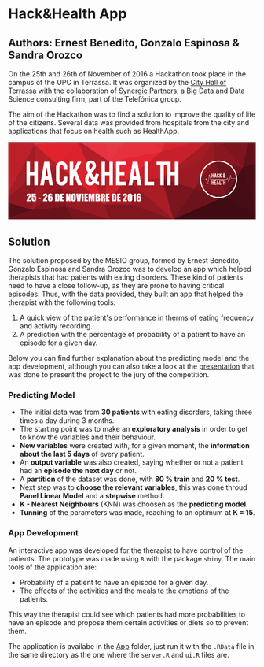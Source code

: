 # Hack&Health App
## Authors: Ernest Benedito, Gonzalo Espinosa & Sandra Orozco

On the 25th and 26th of November of 2016 a Hackathon took place in the campus of the UPC in Terrassa. It was organized by the [City Hall of Terrassa](http://www.terrassa.cat/es/hack-health) with the collaboration of [Synergic Partners](http://www.synergicpartners.com/en/hackhealth-el-ayuntamiento-de-terrassa-organiza-el-primer-hackathon-de-big-data-y-salud-con-la-colaboracion-de-synergic-partners/), a Big Data and Data Science consulting firm, part of the Telefónica group.

The aim of the Hackathon was to find a solution to improve the quality of life of the citizens. Several data was provided from hospitals from the city and applications that focus on health such as HealthApp.

![](images/Hack_health_2016.png)

## Solution

The solution proposed by the MESIO group, formed by Ernest Benedito, Gonzalo Espinosa and Sandra Orozco was to develop an app which helped therapists that had patients with eating disorders. These kind of patients need to have a close follow-up, as they are prone to having critical episodes. Thus, with the data provided, they built an app that helped the therapist  with the following tools:

1. A quick view of the patient's performance in therms of eating frequency and activity recording.
2. A prediction with the percentage of probability of a patient to have an episode for a given day.

Below you can find further explanation about the predicting model and the app development, although you can also take a look at the [presentation](HackHealthApp_Presentation.pdf) that was done to present the project to the jury of the competition.

### Predicting Model

- The initial data was from **30 patients** with eating disorders, taking three times a day during 3 months.
- The starting point was to make an **exploratory analysis** in order to get to know the variables and their behaviour.
- **New variables** were created with, for a given moment, the **information about the last 5 days** of every patient.
- An **output variable** was also created, saying whether or not a patient had an **episode the next day** or not.
- A **partition** of the dataset was done, with **80 % train** and **20 % test**.
- Next step was to **choose the relevant variables**, this was done throud **Panel Linear Model** and a **stepwise** method.
- **K - Nearest Neighbours** (KNN) was choosen as the **predicting model**.
- **Tunning** of the parameters was made, reaching to an optimum at **K = 15**.

### App Development

An interactive app was developed for the therapist to have control of the patients. The prototype was made using `R` with the package `shiny`. The main tools of the application are:

- Probability of a patient to have an episode for a given day.
- The effects of the activities and the meals to the emotions of the patients.

This way the therapist could see which patients had more probabilities to have an episode and propose them certain activities or diets so to prevent them.

The application is availabe in the [App](App) folder, just run it with the `.RData` file in the same directory as the one where the `server.R` and `ui.R` files are.

